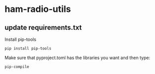 # ham-radio-utils


## update requirements.txt

Install pip-tools

    pip install pip-tools

Make sure that pyproject.toml has the libraries you want and then type:

    pip-compile
